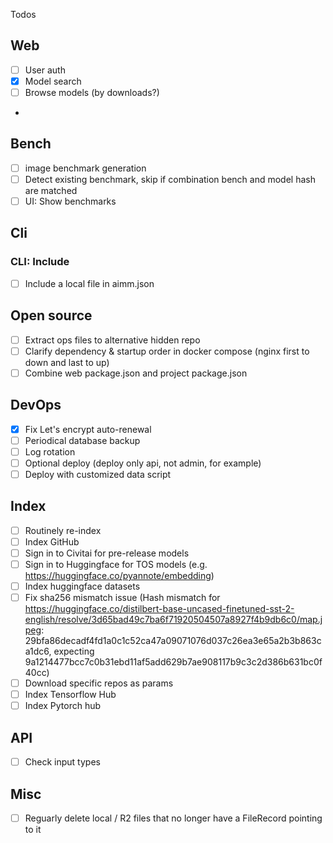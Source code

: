 Todos

## Web
- [ ] User auth
- [x] Model search
- [ ] Browse models (by downloads?)
- 
## Bench
- [ ] image benchmark generation
- [ ] Detect existing benchmark, skip if combination bench and model hash are matched
- [ ] UI: Show benchmarks

## Cli

### CLI: Include
- [ ] Include a local file in aimm.json

## Open source
- [ ] Extract ops files to alternative hidden repo
- [ ] Clarify dependency & startup order in docker compose (nginx first to down and last to up)
- [ ] Combine web package.json and project package.json

## DevOps
- [x] Fix Let's encrypt auto-renewal
- [ ] Periodical database backup
- [ ] Log rotation
- [ ] Optional deploy (deploy only api, not admin, for example)
- [ ] Deploy with customized data script

## Index
- [ ] Routinely re-index
- [ ] Index GitHub
- [ ] Sign in to Civitai for pre-release models
- [ ] Sign in to Huggingface for TOS models (e.g. https://huggingface.co/pyannote/embedding)
- [ ] Index huggingface datasets
- [ ] Fix sha256 mismatch issue (Hash mismatch for https://huggingface.co/distilbert-base-uncased-finetuned-sst-2-english/resolve/3d65bad49c7ba6f71920504507a8927f4b9db6c0/map.jpeg: 29bfa86decadf4fd1a0c1c52ca47a09071076d037c26ea3e65a2b3b863ca1dc6, expecting 9a1214477bcc7c0b31ebd11af5add629b7ae908117b9c3c2d386b631bc0f40cc)
- [ ] Download specific repos as params
- [ ] Index Tensorflow Hub
- [ ] Index Pytorch hub

## API
- [ ] Check input types

## Misc
- [ ] Reguarly delete local / R2 files that no longer have a FileRecord pointing to it
